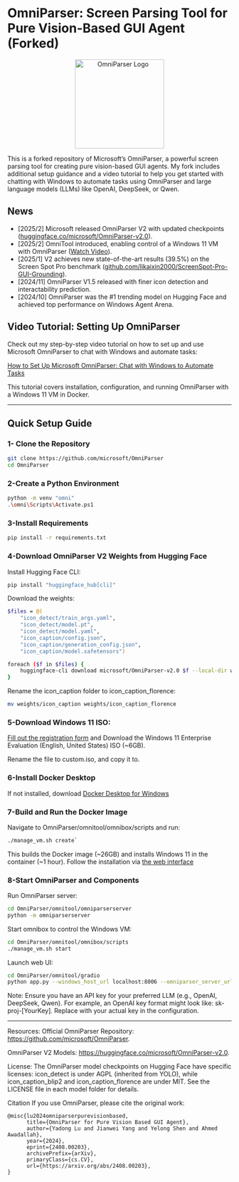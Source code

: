 # OmniParser: Screen Parsing Tool for Pure Vision-Based GUI Agent (Forked)

<p align="center">
  <img src="imgs/logo.png" alt="OmniParser Logo" width="200">
</p>

This is a forked repository of Microsoft’s OmniParser, a powerful screen parsing tool for creating pure vision-based GUI agents. My fork includes additional setup guidance and a video tutorial to help you get started with chatting with Windows to automate tasks using OmniParser and large language models (LLMs) like OpenAI, DeepSeek, or Qwen.

## News
- [2025/2] Microsoft released OmniParser V2 with updated checkpoints ([huggingface.co/microsoft/OmniParser-v2.0](https://huggingface.co/microsoft/OmniParser-v2.0)).
- [2025/2] OmniTool introduced, enabling control of a Windows 11 VM with OmniParser ([Watch Video](https://1drv.ms/v/c/650b027c18d5a573/EehZ7RzY69ZHn-MeQHrnnR4BCj3by-cLLpUVlxMjF4O65Q?e=8LxMgX)).
- [2025/1] V2 achieves new state-of-the-art results (39.5%) on the Screen Spot Pro benchmark ([github.com/likaixin2000/ScreenSpot-Pro-GUI-Grounding](https://github.com/likaixin2000/ScreenSpot-Pro-GUI-Grounding/tree/main)).
- [2024/11] OmniParser V1.5 released with finer icon detection and interactability prediction.
- [2024/10] OmniParser was the #1 trending model on Hugging Face and achieved top performance on Windows Agent Arena.

## Video Tutorial: Setting Up OmniParser
Check out my step-by-step video tutorial on how to set up and use Microsoft OmniParser to chat with Windows and automate tasks:

[How to Set Up Microsoft OmniParser: Chat with Windows to Automate Tasks](https://youtu.be/a8Ab_92uKs4)

This tutorial covers installation, configuration, and running OmniParser with a Windows 11 VM in Docker.

---

## Quick Setup Guide

### 1- Clone the Repository
```bash
git clone https://github.com/microsoft/OmniParser
cd OmniParser
```

### 2-Create a Python Environment
```bash
python -m venv "omni"
.\omni\Scripts\Activate.ps1
```

### 3-Install Requirements
```bash
pip install -r requirements.txt
```

### 4-Download OmniParser V2 Weights from Hugging Face
Install Hugging Face CLI:
```bash
pip install "huggingface_hub[cli]" 
```
Download the weights:
```bash
$files = @(
    "icon_detect/train_args.yaml",
    "icon_detect/model.pt",
    "icon_detect/model.yaml",
    "icon_caption/config.json",
    "icon_caption/generation_config.json",
    "icon_caption/model.safetensors")

foreach ($f in $files) {
    huggingface-cli download microsoft/OmniParser-v2.0 $f --local-dir weights
}
```
Rename the icon_caption folder to icon_caption_florence:

```bash
mv weights/icon_caption weights/icon_caption_florence
```

### 5-Download Windows 11 ISO:
[Fill out the registration form](https://info.microsoft.com/ww-landing-windows-11-enterprise.html) and Download the Windows 11 Enterprise Evaluation (English, United States) ISO (~6GB).

Rename the file to custom.iso, and copy it to.

### 6-Install Docker Desktop
If not installed, download [Docker Desktop for Windows](https://desktop.docker.com/win/main/amd64/Docker%20Desktop%20Installer.exe)

### 7-Build and Run the Docker Image
Navigate to OmniParser/omnitool/omnibox/scripts and run:

```bash
./manage_vm.sh create`
```
This builds the Docker image (~26GB) and installs Windows 11 in the container (~1 hour). 
Follow the installation via [the web interface](http://localhost:8006/vnc.html?view_only=1&autoconnect=1&resize=scale)

### 8-Start OmniParser and Components
Run OmniParser server:
```bash
cd OmniParser/omnitool/omniparserserver
python -m omniparserserver
```

Start omnibox to control the Windows VM:
```bash
cd OmniParser/omnitool/omnibox/scripts
./manage_vm.sh start
```

Launch web UI:
```bash
cd OmniParser/omnitool/gradio
python app.py --windows_host_url localhost:8006 --omniparser_server_url localhost:8000
```

Note: Ensure you have an API key for your preferred LLM (e.g., OpenAI, DeepSeek, Qwen). For example, an OpenAI key format might look like: sk-proj-[YourKey]. Replace with your actual key in the configuration.

---

Resources: 
Official OmniParser Repository: https://github.com/microsoft/OmniParser.

OmniParser V2 Models: https://huggingface.co/microsoft/OmniParser-v2.0.

License:
The OmniParser model checkpoints on Hugging Face have specific licenses: icon_detect is under AGPL (inherited from YOLO), while icon_caption_blip2 and icon_caption_florence are under MIT. See the LICENSE file in each model folder for details.

Citation
If you use OmniParser, please cite the original work:
```
@misc{lu2024omniparserpurevisionbased,
      title={OmniParser for Pure Vision Based GUI Agent}, 
      author={Yadong Lu and Jianwei Yang and Yelong Shen and Ahmed Awadallah},
      year={2024},
      eprint={2408.00203},
      archivePrefix={arXiv},
      primaryClass={cs.CV},
      url={https://arxiv.org/abs/2408.00203}, 
}
```